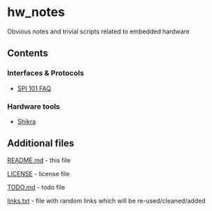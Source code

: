 

# hw_notes


Obvious notes and trivial scripts related to embedded hardware




## Contents


### Interfaces & Protocols

 - [SPI 101 FAQ](../master/spi_faq.md)


### Hardware tools

 - [Shikra](../master/shikra.md)




## Additional files

[README.md](../master/README.md)
	- this file

[LICENSE](../master/LICENSE)
	- license file

[TODO.md](../master/TODO.md)
	- todo file

[links.txt](../master/links.txt)
	- file with random links which will be re-used/cleaned/added





